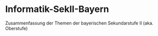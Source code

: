 # Informatik-SekII-Bayern
Zusammenfassung der Themen der bayerischen Sekundarstufe II (aka. Oberstufe)

